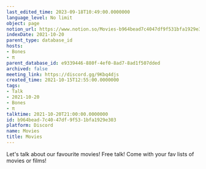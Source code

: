 ```yaml
---
last_edited_time: 2023-09-18T10:49:00.0000000
language_level: No limit
object: page
notion_url: https://www.notion.so/Movies-b964bead7c4047df9f531bfa1929e303
indexDate: 2021-10-20
parent_type: database_id
hosts:
- Bones
- π
parent_database_id: e9339446-880f-4ef0-8ad7-8ad1f507dded
archived: false
meeting_link: https://discord.gg/9Kbq4djs
created_time: 2021-10-15T12:55:00.0000000
tags:
- Talk
- 2021-10-20
- Bones
- π
talktime: 2021-10-20T21:00:00.0000000
id: b964bead-7c40-47df-9f53-1bfa1929e303
platform: Discord
name: Movies
title: Movies
---
```


Let's talk about our favourite movies!
Free talk! Come with your fav lists of movies or films!



